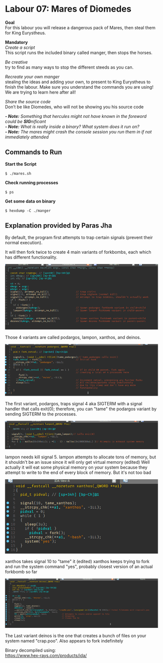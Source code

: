 # Labour 07: Mares of Diomedes
**Goal**  
For this labour you will release a dangerous pack of Mares, then steal them for King Eurystheus.

**Mandatory**  
*Create a script*  
    This script runs the included binary called manger, then stops the horses.

*Be creative*  
    try to find as many ways to stop the different steeds as you can.

*Recreate your own manger*  
    stealing the ideas and adding your own, to present to King Eurystheus to finish the labour. Make sure you understand the commands you are using! We are trying to learn here after all!

*Share the source code*  
    Don’t be like Diomedes, who will not be showing you his source code  

**_- Note:_** *Something that hercules might not have known in the foreword could be **SIG**nificant*  
**_- Note:_** *What is really inside a binary? What system does it run on?*  
**_- Note:_** *The mares might crash the console session you run them in if not immediately attended*


## **Commands to Run**   

**Start the Script**
```
$ ./mares.sh
```
**Check running processes**
```
$ ps
```
**Get some data on binary**
```
$ hexdump -C ./manger
```

## **Explanation provided by Paras Jha**
By default, the program first attempts to trap certain signals (prevent their normal execution).

It will then fork twice to create 4 main variants of forkbombs, each which has different functionality.

![Markdown Logo](README-imgs/mares-paras01.png)

Those 4 variants are called podargos, lampon, xanthos, and deinos.

![Markdown Logo](README-imgs/mares-paras02.png)

The first variant, podargos, traps signal 4 aka SIGTERM with a signal handler that calls exit(0); therefore, you can "tame" the podargos variant by sending SIGTERM to the processes.

![Markdown Logo](README-imgs/mares-paras03.png)

lampon needs kill signal 5. lampon attempts to allocate tons of memory, but it shouldn't be an issue since it will only get virtual memory (edited)
Well actually it will eat some physical memory on your system because they attempt to write to the end of every block of memory. But it's not too bad

![Markdown Logo](README-imgs/mares-paras04.png)

xanthos takes signal 10 to "tame" it (edited)
xanthos keeps trying to fork and run the system command "yes", probably closest version of an actual forkbomb so far

![Markdown Logo](README-imgs/mares-paras05.png)

The Last variant deinos is the one that creates a bunch of files on your system named "crap<val>.poo". Also appears to fork indefinitely

Binary decompiled using:  
https://www.hex-rays.com/products/ida/